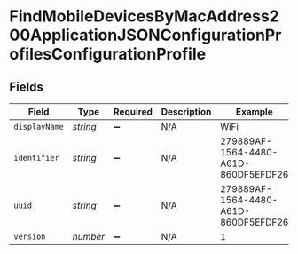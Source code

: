 # FindMobileDevicesByMacAddress200ApplicationJSONConfigurationProfilesConfigurationProfile


## Fields

| Field                                | Type                                 | Required                             | Description                          | Example                              |
| ------------------------------------ | ------------------------------------ | ------------------------------------ | ------------------------------------ | ------------------------------------ |
| `displayName`                        | *string*                             | :heavy_minus_sign:                   | N/A                                  | WiFi                                 |
| `identifier`                         | *string*                             | :heavy_minus_sign:                   | N/A                                  | 279889AF-1564-4480-A61D-860DF5EFDF26 |
| `uuid`                               | *string*                             | :heavy_minus_sign:                   | N/A                                  | 279889AF-1564-4480-A61D-860DF5EFDF26 |
| `version`                            | *number*                             | :heavy_minus_sign:                   | N/A                                  | 1                                    |
